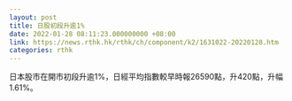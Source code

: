 ```yaml
---
layout: post
title: 日股初段升逾1%
date: 2022-01-28 08:11:23.000000000 +08:00
link: https://news.rthk.hk/rthk/ch/component/k2/1631022-20220128.htm
categories: rthk
---
```


日本股市在開市初段升逾1%，日經平均指數較早時報26590點，升420點，升幅1.61%。

